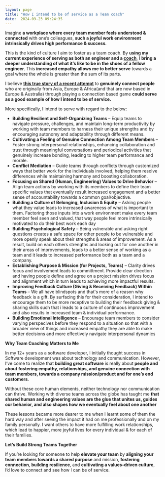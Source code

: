 ```yaml
---
layout: page
title: "How I intend to be of service as a Team coach"
date:  2024-09-23 09:24:35
---
```


Imagine **a workplace where every team member feels understood & connected** with one’s colleagues, **such a joyful work environment intrinsically drives high performance & success**.

This is the kind of culture I aim to foster as a team coach. By **using my current experience of serving as both an engineer and a [coach](https://www.mentoring-club.com/the-mentors/mohnish-gemini-jadwani)**, I **bring a deeper understanding of what it’s like to be in the shoes of a fellow engineer**. This **increased empathy allows me to better serve** towards a goal where the whole is greater than the sum of its parts.


I believe **[this true story of a recent attempt](https://www.linkedin.com/feed/update/urn:li:activity:7244011733604786176/)** to **genuinely connect people** who are originally from Asia, Europe & Africa(and that are now based in Europe & Australia) through playing a connection based game **could serve as a good example of how I intend to be of service.**


More specifically, I intend to serve with regard to the below:

- **Building Resilient and Self-Organizing Teams** –
Equip teams to navigate pressure, challenges, and maintain long-term productivity by working with team members to harness their unique strengths and by encouraging autonomy and adaptability through different means.
- **Cultivating a Feeling of Genuine Connection Among Team Members** –
Foster strong interpersonal relationships, enhancing collaboration and trust through meaningful conversations and periodical activities that genuinely increase bonding, leading to higher team performance and morale.
- **Conflict Mediation** –
Guide teams through conflicts through customized ways that better work for the individuals involved, helping them resolve differences while maintaining harmony and boosting collaboration.
- **Focusing on Shared (Human, Engineering) Values to Drive Behavior** – Align team actions by working with its members to define their team specific values that eventually result increased engagement and a better sense of accountability towards a common goal/objective.
- **Building a Culture of Belonging, Inclusion & Equity** – Asking people what they value leads to increased awareness of what is important to them. Factoring those inputs into a work environment make every team member feel seen and valued, that way people feel more intrinsically motivated to do their best work each day
- **Building Psychological Safety** – Being vulnerable and asking right questions creates a safe space for other people to be vulnerable and more openly speak about their strengths & areas of improvement. As a result, build on each others strengths and looking out for one another in their areas of improvements, leads to a better sense of working as a team and it leads to increased performance both as a team and a company.
- **Establishing Purpose & Mission (for Projects, Teams)** – Clarity drives focus and involvement leads to committment. Provide clear direction and having people define and agree on a project mission drives focus and alignment which in turn leads to achieving more impactful results.
- **Improving Feedback Culture (Giving & Receiving Feedback) Within Teams** – We all have blindspots and that's more of a reason why feedback is a gift.
By surfacing this for their consideration, I intend to encourage them to be more receptive to building their feedback giving & sharing skills such that i leads to a culture of continuous improvement and also results in increased team & individual performance.
- **Building Emotional Intelligence** – Encourage team members to consider varying perspecives before they respond to a situation so that with a broader view of things and increased empathy they are able to make better decisions and more effectively navigate interpersonal dynamics

**Why Team Coaching Matters to Me**

In my 12+ years as a software developer, I initially thought success in Software development was about technology and communication. However, I’ve come to realize that **building great software** is really about **people and about fostering empathy, relationships, and genuine connection with team members, towards a company mission/product and for one’s end customers**.

Without these core human elements, neither technology nor communication can thrive. Working with diverse teams across the globe has taught me **that shared human and engineering values are the glue that unites us, guides our behavior, and also shapes how we eventually feel about one another**

These lessons became more dearer to me when I learnt some of them the hard way and after seeing the impact it had on me professionally and on my family personally. I want others to have more fulfilling work relationships, which lead to happier, more joyful lives for every individual & for each of their families.

**Let’s Build Strong Teams Together**

If you’re looking for someone to help **elevate your team** by **aligning your team members towards a shared purpose** and mission, **fostering connection**, **building resilience**, and **cultivating a values-driven culture**, I’d love to connect and see how I can be of service.

